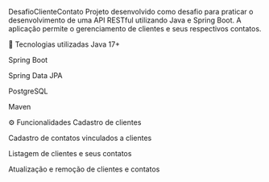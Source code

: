 DesafioClienteContato
Projeto desenvolvido como desafio para praticar o desenvolvimento de uma API RESTful utilizando Java e Spring Boot. A aplicação permite o gerenciamento de clientes e seus respectivos contatos.

🚀 Tecnologias utilizadas
Java 17+

Spring Boot

Spring Data JPA

PostgreSQL

Maven

⚙️ Funcionalidades
Cadastro de clientes

Cadastro de contatos vinculados a clientes

Listagem de clientes e seus contatos

Atualização e remoção de clientes e contatos
